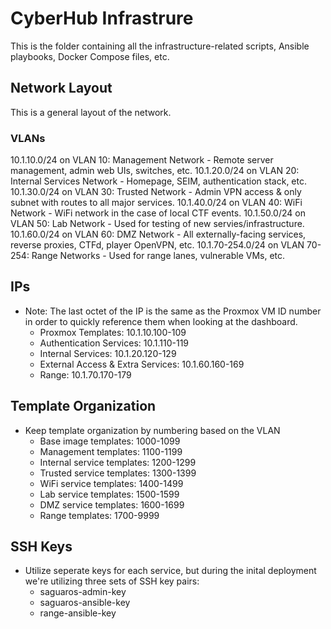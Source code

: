 # CyberHub Infrastrure
This is the folder containing all the infrastructure-related scripts, Ansible playbooks, Docker Compose files, etc.

## Network Layout
This is a general layout of the network.

### VLANs
10.1.10.0/24 on VLAN 10: Management Network - Remote server management, admin web UIs, switches, etc.
10.1.20.0/24 on VLAN 20: Internal Services Network - Homepage, SEIM, authentication stack, etc.
10.1.30.0/24 on VLAN 30: Trusted Network - Admin VPN access & only subnet with routes to all major services.
10.1.40.0/24 on VLAN 40: WiFi Network - WiFi network in the case of local CTF events.
10.1.50.0/24 on VLAN 50: Lab Network - Used for testing of new servies/infrastructure.
10.1.60.0/24 on VLAN 60: DMZ Network - All externally-facing services, reverse proxies, CTFd, player OpenVPN, etc.
10.1.70-254.0/24 on VLAN 70-254: Range Networks - Used for range lanes, vulnerable VMs, etc.

## IPs
* Note: The last octet of the IP is the same as the Proxmox VM ID number in order to quickly reference them when looking at the dashboard.
    - Proxmox Templates: 10.1.10.100-109
    - Authentication Services: 10.1.110-119
    - Internal Services: 10.1.20.120-129
    - External Access & Extra Services: 10.1.60.160-169
    - Range: 10.1.70.170-179

## Template Organization
* Keep template organization by numbering based on the VLAN
    - Base image templates: 1000-1099
    - Management templates: 1100-1199
    - Internal service templates: 1200-1299
    - Trusted service templates: 1300-1399
    - WiFi service templates: 1400-1499
    - Lab service templates: 1500-1599
    - DMZ service templates: 1600-1699
    - Range templates: 1700-9999

## SSH Keys
* Utilize seperate keys for each service, but during the inital deployment we're utilizing three sets of SSH key pairs:
    - saguaros-admin-key
    - saguaros-ansible-key
    - range-ansible-key